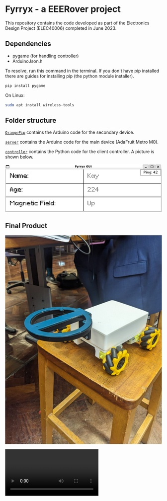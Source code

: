 # Fyrryx - a EEERover project

This repository contains the code developed as part of the Electronics Design
Project (ELEC40006) completed in June 2023.

## Dependencies

- pygame (for handling controller)
- ArduinoJson.h

To resolve, run this command in the terminal. If you don't have pip installed there are guides for installing pip (the python module installer).

```bash
pip install pygame
```

On Linux:

```bash
sudo apt install wireless-tools
```

## Folder structure

[`OrangePip`](OrangePip) contains the Arduino code for the secondary device.

[`server`](server) contains the Arduino code for the main device 
(AdaFruit Metro M0).

[`controller`](controller) contains the Python code for the client controller.
A picture is shown below.

![The Controller GUI](images/controller.png)

## Final Product

![Full Rover](<images/full_rover.jpg>)

<video src="images/rover.mp4" controls title="Rover in Action"></video>